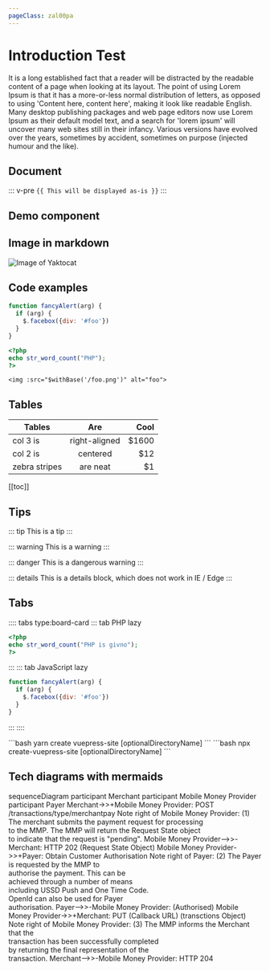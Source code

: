 ```yaml
---
pageClass: zal00pa
---
```

# Introduction Test

It is a long established fact that a reader will be distracted by the readable content of a page when looking at its layout. The point of using Lorem Ipsum is that it has a more-or-less normal distribution of letters, as opposed to using 'Content here, content here', making it look like readable English. Many desktop publishing packages and web page editors now use Lorem Ipsum as their default model text, and a search for 'lorem ipsum' will uncover many web sites still in their infancy. Various versions have evolved over the years, sometimes by accident, sometimes on purpose (injected humour and the like).

## Document
<IframeComponent/>

::: v-pre
`{{ This will be displayed as-is }}`
:::

## Demo component

<demo-component/>

## Image in markdown

![Image of Yaktocat](/images/test.jpg)

## Code examples

```javascript
function fancyAlert(arg) {
  if (arg) {
    $.facebox({div: '#foo'})
  }
}
```

```php
<?php
echo str_word_count("PHP");
?> 
```

```vue
<img :src="$withBase('/foo.png')" alt="foo">
```
## Tables

| Tables        | Are           | Cool  |
| ------------- |:-------------:| -----:|
| col 3 is      | right-aligned | $1600 |
| col 2 is      | centered      |   $12 |
| zebra stripes | are neat      |    $1 |

[[toc]]

## Tips

::: tip
This is a tip
:::

::: warning
This is a warning
:::

::: danger
This is a dangerous warning
:::

::: details
This is a details block, which does not work in IE / Edge
:::
## Tabs
:::: tabs type:board-card
::: tab PHP lazy
```php
<?php
echo str_word_count("PHP is givno");
?> 
```
:::
::: tab JavaScript lazy
```javascript
function fancyAlert(arg) {
  if (arg) {
    $.facebox({div: '#foo'})
  }
}
```
:::
::::

<code-group>
<code-block title="YARN">
```bash
yarn create vuepress-site [optionalDirectoryName]
```
</code-block>

<code-block title="NPM">
```bash
npx create-vuepress-site [optionalDirectoryName]
```
</code-block>
</code-group>

## Tech diagrams with mermaids

<mermaid>
sequenceDiagram
participant Merchant
participant Mobile Money Provider
participant Payer
Merchant->>+Mobile Money Provider: POST /transactions/type/merchantpay
Note right of Mobile Money Provider: (1) The merchant submits the payment request for processing<br>to the MMP. The MMP will return the Request State object<br>to indicate that the request is "pending".
Mobile Money Provider-->>-Merchant: HTTP 202 (Request State Object)
Mobile Money Provider->>+Payer: Obtain Customer Authorisation 
Note right of Payer: (2) The Payer is requested by the MMP to<br>authorise the payment. This can be<br>achieved through a number of means<br>including USSD Push and One Time Code.<br>OpenId can also be used for Payer<br>authorisation. 
Payer-->>-Mobile Money Provider: (Authorised)
Mobile Money Provider->>+Merchant: PUT (Callback URL) (transctions Object)
Note right of Mobile Money Provider: (3) The MMP informs the Merchant that the<br>transaction has been successfully completed<br>by returning the final representation of the<br>transaction.
Merchant-->>-Mobile Money Provider: HTTP 204
</mermaid>
